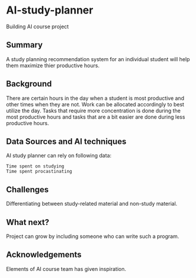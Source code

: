 # AI-study-planner
Building AI course project

## Summary

A study planning recommendation system for an individual student will help them maximize thier productive hours.

## Background

There are certain hours in the day when a student is most productive and other times when they are not. Work can be allocated accordingly to best utilize the day. Tasks that require more concentration is done during the most productive hours and tasks that are a bit easier are done during less productive hours.

## Data Sources and AI techniques

AI study planner can rely on following data:

    Time spent on studying 
    Time spent procastinating

## Challenges

Differentiating between study-related material and non-study material.

## What next?

Project can grow by including someone who can write such a program.

## Acknowledgements

Elements of AI course team has given inspiration.
